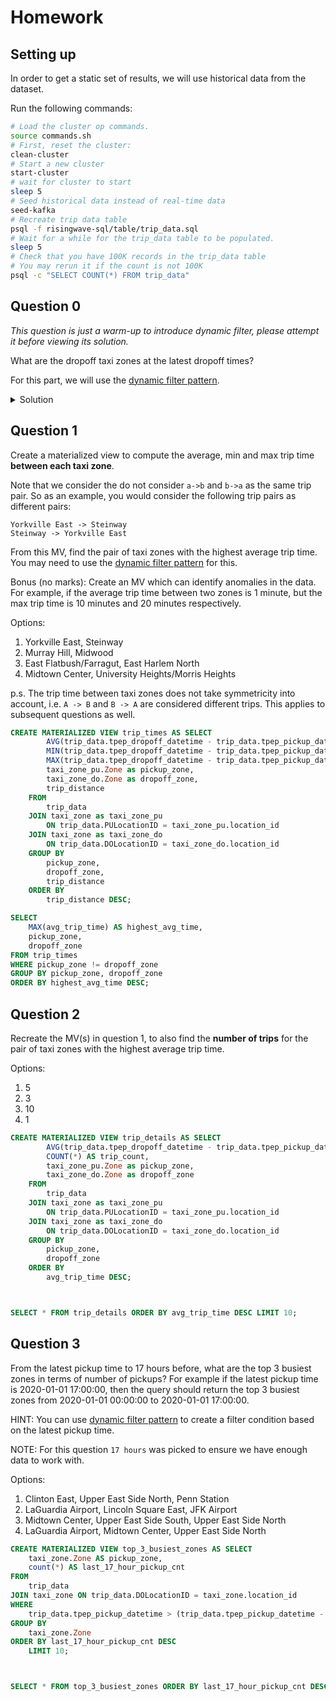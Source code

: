 # Homework

## Setting up

In order to get a static set of results, we will use historical data from the dataset.

Run the following commands:

```bash
# Load the cluster op commands.
source commands.sh
# First, reset the cluster:
clean-cluster
# Start a new cluster
start-cluster
# wait for cluster to start
sleep 5
# Seed historical data instead of real-time data
seed-kafka
# Recreate trip data table
psql -f risingwave-sql/table/trip_data.sql
# Wait for a while for the trip_data table to be populated.
sleep 5
# Check that you have 100K records in the trip_data table
# You may rerun it if the count is not 100K
psql -c "SELECT COUNT(*) FROM trip_data"
```

## Question 0

_This question is just a warm-up to introduce dynamic filter, please attempt it before viewing its solution._

What are the dropoff taxi zones at the latest dropoff times?

For this part, we will use the [dynamic filter pattern](https://docs.risingwave.com/docs/current/sql-pattern-dynamic-filters/).

<details>
<summary>Solution</summary>

```sql
CREATE MATERIALIZED VIEW latest_dropoff_time AS
    WITH t AS (
        SELECT MAX(tpep_dropoff_datetime) AS latest_dropoff_time
        FROM trip_data
    )
    SELECT taxi_zone.Zone as taxi_zone, latest_dropoff_time
    FROM t,
            trip_data
    JOIN taxi_zone
        ON trip_data.DOLocationID = taxi_zone.location_id
    WHERE trip_data.tpep_dropoff_datetime = t.latest_dropoff_time;

--    taxi_zone    | latest_dropoff_time
-- ----------------+---------------------
--  Midtown Center | 2022-01-03 17:24:54
-- (1 row)
```

</details>

## Question 1

Create a materialized view to compute the average, min and max trip time **between each taxi zone**.

Note that we consider the do not consider `a->b` and `b->a` as the same trip pair.
So as an example, you would consider the following trip pairs as different pairs:

```plaintext
Yorkville East -> Steinway
Steinway -> Yorkville East
```

From this MV, find the pair of taxi zones with the highest average trip time.
You may need to use the [dynamic filter pattern](https://docs.risingwave.com/docs/current/sql-pattern-dynamic-filters/) for this.

Bonus (no marks): Create an MV which can identify anomalies in the data. For example, if the average trip time between two zones is 1 minute,
but the max trip time is 10 minutes and 20 minutes respectively.

Options:

1. Yorkville East, Steinway
2. Murray Hill, Midwood
3. East Flatbush/Farragut, East Harlem North
4. Midtown Center, University Heights/Morris Heights

p.s. The trip time between taxi zones does not take symmetricity into account, i.e. `A -> B` and `B -> A` are considered different trips. This applies to subsequent questions as well.

```sql
CREATE MATERIALIZED VIEW trip_times AS SELECT
        AVG(trip_data.tpep_dropoff_datetime - trip_data.tpep_pickup_datetime) as avg_trip_time,
        MIN(trip_data.tpep_dropoff_datetime - trip_data.tpep_pickup_datetime) as min_trip_time,
        MAX(trip_data.tpep_dropoff_datetime - trip_data.tpep_pickup_datetime) as max_trip_time,
        taxi_zone_pu.Zone as pickup_zone,
        taxi_zone_do.Zone as dropoff_zone,
        trip_distance
    FROM
        trip_data
    JOIN taxi_zone as taxi_zone_pu
        ON trip_data.PULocationID = taxi_zone_pu.location_id
    JOIN taxi_zone as taxi_zone_do
        ON trip_data.DOLocationID = taxi_zone_do.location_id
    GROUP BY
        pickup_zone,
        dropoff_zone,
        trip_distance
    ORDER BY
        trip_distance DESC;

SELECT
    MAX(avg_trip_time) AS highest_avg_time,
    pickup_zone,
    dropoff_zone
FROM trip_times
WHERE pickup_zone != dropoff_zone
GROUP BY pickup_zone, dropoff_zone
ORDER BY highest_avg_time DESC;
```

## Question 2

Recreate the MV(s) in question 1, to also find the **number of trips** for the pair of taxi zones with the highest average trip time.

Options:

1. 5
2. 3
3. 10
4. 1

```sql
CREATE MATERIALIZED VIEW trip_details AS SELECT
        AVG(trip_data.tpep_dropoff_datetime - trip_data.tpep_pickup_datetime) as avg_trip_time,
        COUNT(*) AS trip_count,
        taxi_zone_pu.Zone as pickup_zone,
        taxi_zone_do.Zone as dropoff_zone
    FROM
        trip_data
    JOIN taxi_zone as taxi_zone_pu
        ON trip_data.PULocationID = taxi_zone_pu.location_id
    JOIN taxi_zone as taxi_zone_do
        ON trip_data.DOLocationID = taxi_zone_do.location_id
    GROUP BY
        pickup_zone,
        dropoff_zone
    ORDER BY
        avg_trip_time DESC;



SELECT * FROM trip_details ORDER BY avg_trip_time DESC LIMIT 10;
```

## Question 3

From the latest pickup time to 17 hours before, what are the top 3 busiest zones in terms of number of pickups?
For example if the latest pickup time is 2020-01-01 17:00:00,
then the query should return the top 3 busiest zones from 2020-01-01 00:00:00 to 2020-01-01 17:00:00.

HINT: You can use [dynamic filter pattern](https://docs.risingwave.com/docs/current/sql-pattern-dynamic-filters/)
to create a filter condition based on the latest pickup time.

NOTE: For this question `17 hours` was picked to ensure we have enough data to work with.

Options:

1. Clinton East, Upper East Side North, Penn Station
2. LaGuardia Airport, Lincoln Square East, JFK Airport
3. Midtown Center, Upper East Side South, Upper East Side North
4. LaGuardia Airport, Midtown Center, Upper East Side North

```sql
CREATE MATERIALIZED VIEW top_3_busiest_zones AS SELECT
    taxi_zone.Zone AS pickup_zone,
    count(*) AS last_17_hour_pickup_cnt
FROM
    trip_data
JOIN taxi_zone ON trip_data.DOLocationID = taxi_zone.location_id
WHERE
    trip_data.tpep_pickup_datetime > (trip_data.tpep_pickup_datetime - INTERVAL '17' HOUR)
GROUP BY
    taxi_zone.Zone
ORDER BY last_17_hour_pickup_cnt DESC
    LIMIT 10;



SELECT * FROM top_3_busiest_zones ORDER BY last_17_hour_pickup_cnt DESC LIMIT 10;
```
